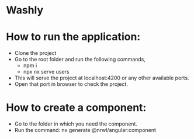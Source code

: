 # Washly

# How to run the application:

- Clone the project
- Go to the root folder and run the following commands,
  - npm i
  - npx nx serve users
- This will serve the project at localhost:4200 or any other available ports.
- Open that port in browser to check the project.

# How to create a component:

- Go to the folder in which you need the component.
- Run the command: nx generate @nrwl/angular:component <component-name>
